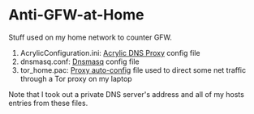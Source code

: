 # Anti-GFW-at-Home
Stuff used on my home network to counter GFW.

1. AcrylicConfiguration.ini: [Acrylic DNS Proxy](http://mayakron.altervista.org/wikibase/show.php?id=AcrylicHome "Acrylic DNS Proxy") config file
2. dnsmasq.conf: [Dnsmasq](http://www.thekelleys.org.uk/dnsmasq/doc.html "Dnsmasq") config file
3. tor_home.pac: [Proxy auto-config](https://en.wikipedia.org/wiki/Proxy_auto-config "Proxy auto-config") file used to direct some net traffic through a Tor proxy on my laptop

Note that I took out a private DNS server's address and all of my hosts entries from these files.